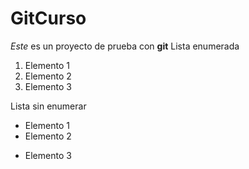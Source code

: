 # GitCurso
*Este* es un proyecto de prueba con **git**
Lista enumerada
1. Elemento 1
2. Elemento 2
3. Elemento 3

Lista sin enumerar
* Elemento 1
* Elemento 2
- Elemento 3

